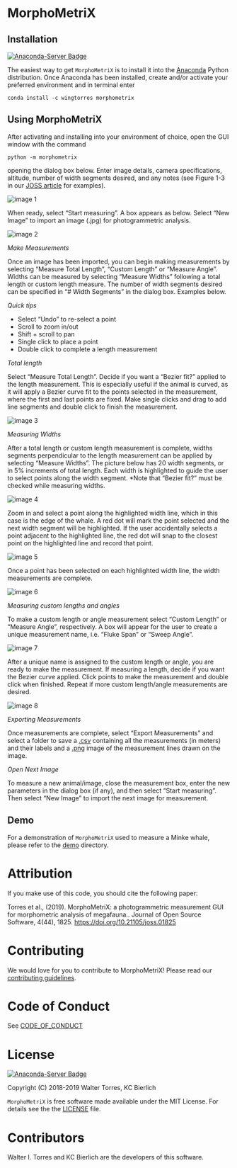 # MorphoMetriX

## Installation 
[![Anaconda-Server Badge](https://anaconda.org/wingtorres/morphometrix/badges/version.svg)](https://anaconda.org/wingtorres/morphometrix)

The easiest way to get `MorphoMetriX` is to install it into the [Anaconda](https://www.anaconda.com/distribution/) Python distribution. Once Anaconda has been installed, create and/or activate your preferred environment and in terminal enter

    conda install -c wingtorres morphometrix

## Using MorphoMetriX
After activating and installing into your environment of choice, open the GUI window with the command
    
    python -m morphometrix

opening the dialog box below. Enter image details, camera specifications, altitude, number of width segments desired, and any notes (see Figure 1-3 in our [JOSS article](???) for examples). 

![image 1](images/Picture1.png)

When ready, select “Start measuring”. A box appears as below. Select “New Image” to import an image (.jpg) for photogrammetric analysis. 

![image 2](images/Picture2.png)

*Make Measurements*

Once an image has been imported, you can begin making measurements by selecting “Measure Total Length”, “Custom Length” or “Measure Angle”. Widths can be measured by selecting “Measure Widths” following a total length or custom length measure. The number of width segments desired can be specified in “# Width Segments” in the dialog box. Examples below.

*Quick tips*

-	Select “Undo” to re-select a point
-	Scroll to zoom in/out
-	Shift + scroll to pan
-	Single click to place a point
-	Double click to complete a length measurement 

*Total length*


Select “Measure Total Length”. Decide if you want a “Bezier fit?” applied to the length measurement. This is especially useful if the animal is curved, as it will apply a Bezier curve fit to the points selected in the measurement, where the first and last points are fixed. Make single clicks and drag to add line segments and double click to finish the measurement. 

![image 3](images/Picture3.png)

*Measuring Widths*

After a total length or custom length measurement is complete, widths segments perpendicular to the length measurement can be applied by selecting “Measure Widths”. The picture below has 20 width segments, or in 5% increments of total length. Each width is highlighted to guide the user to select points along the width segment. *Note that “Bezier fit?” must be checked while measuring widths.

![image 4](images/Picture4.png)

Zoom in and select a point along the highlighted width line, which in this case is the edge of the whale. A red dot will mark the point selected and the next width segment will be highlighted. If the user accidentally selects a point adjacent to the highlighted line, the red dot will snap to the closest point on the highlighted line and record that point. 

![image 5](images/Picture5.png)

Once a point has been selected on each highlighted width line, the width measurements are complete.

![image 6](images/Picture6.png)

*Measuring custom lengths and angles*

To make a custom length or angle measurement select “Custom Length” or “Measure Angle”, respectively. A box will appear for the user to create a unique measurement name, i.e. “Fluke Span” or “Sweep Angle”. 

![image 7](images/Picture7.png)


After a unique name is assigned to the custom length or angle, you are ready to make the measurement. If measuring a length, decide if you want the Bezier curve applied. Click points to make the measurement and double click when finished. Repeat if more custom length/angle measurements are desired.

![image 8](images/Picture8.png)

*Exporting Measurements*


Once measurements are complete, select “Export Measurements” and select a folder to save a [.csv](<https://github.com/wingtorres/morphometrix/blob/master/demo/test-image.csv>) containing all the measurements (in meters) and their labels and a [.png](<https://github.com/wingtorres/morphometrix/blob/master/demo/test-image-measurements.png>) image of the measurement lines drawn on the image.


*Open Next Image*

To measure a new animal/image, close the measurement box, enter the new parameters in the dialog box (if any), and then select “Start measuring”. Then select “New Image” to import the next image for measurement.

## Demo

For a demonstration of ``MorphoMetriX`` used to measure a Minke whale, please refer to the [demo]( <https://github.com/wingtorres/morphometrix/blob/master/demo>) directory. 

# Attribution

If you make use of this code, you should cite the following paper: 

Torres et al., (2019). MorphoMetriX: a photogrammetric measurement GUI for morphometric analysis of megafauna.. Journal of Open Source
Software, 4(44), 1825. https://doi.org/10.21105/joss.01825

# Contributing 

We would love for you to contribute to MorphoMetriX! Please read our [contributing guidelines](CONTRIBUTING.md).

# Code of Conduct

See [CODE_OF_CONDUCT](CODE_OF_CONDUCT.md)

# License
[![Anaconda-Server Badge](https://anaconda.org/wingtorres/morphometrix/badges/license.svg)](https://anaconda.org/wingtorres/morphometrix)

Copyright (C) 2018-2019 Walter Torres, KC Bierlich

``MorphoMetriX`` is free software made available under the MIT License. For details see the the [LICENSE]( <https://github.com/wingtorres/morphometrix/blob/master/LICENSE>) file.

# Contributors

Walter I. Torres and KC Bierlich are the developers of this software.




